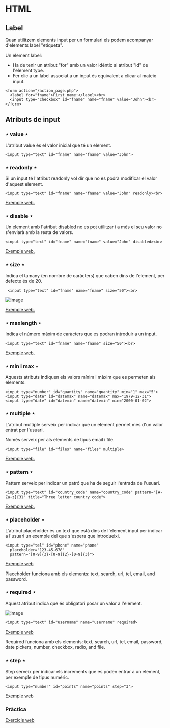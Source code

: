 # HTML

## Label

Quan utilitzem elements input per un formulari els podem acompanyar d'elements label "etiqueta".

Un element label:
- Ha de tenir un atribut "for" amb un valor idèntic al atribut "id" de l'element type.
- Fer clic a un label associat a un input és equivalent a clicar al mateix input.

```
<form action="/action_page.php">
  <label for="fname">First name:</label><br>
  <input type="checkbox" id="fname" name="fname" value="John"><br>  
</form>
```
## Atributs de input

### ⋆ value ⋆

L'atribut value és el valor inicial que té un element.

```
<input type="text" id="fname" name="fname" value="John">
```

### ⋆ readonly ⋆

Si un input té l'atribut readonly vol dir que no es podrà modificar el valor d'aquest element. 

```
<input type="text" id="fname" name="fname" value="John" readonly><br>
```

[Exemple web.](https://www.w3schools.com/html/tryit.asp?filename=tryhtml_input_attributes_readonly)

### ⋆ disable ⋆

Un element amb l'atribut disabled no es pot utilitzar i a més el seu valor no s'enviarà amb la resta de valors.

```
<input type="text" id="fname" name="fname" value="John" disabled><br>
```

[Exemple web.](https://www.w3schools.com/html/tryit.asp?filename=tryhtml_input_attributes_disabled)

### ⋆ size ⋆

Indica el tamany (en nombre de caràcters) que caben dins de l'element, per defecte és de 20.

```
 <input type="text" id="fname" name="fname" size="50"><br>
```

![image](https://user-images.githubusercontent.com/110727546/232070269-ed189149-58e8-4d70-aa4f-3896f879d2eb.png)

[Exemple web.](https://www.w3schools.com/html/tryit.asp?filename=tryhtml_input_attributes_size)

### ⋆ maxlength ⋆

Indica el número màxim de caràcters que es podran introduir a un input.

```
<input type="text" id="fname" name="fname" size="50"><br>
```

[Exemple web.](https://www.w3schools.com/html/tryit.asp?filename=tryhtml_input_attributes_maxlength)

### ⋆ min i max ⋆

Aquests atributs indiquen els valors mínim i màxim que es permeten als elements.

```
<input type="number" id="quantity" name="quantity" min="1" max="5">
<input type="date" id="datemax" name="datemax" max="1979-12-31">
<input type="date" id="datemin" name="datemin" min="2000-01-02">
```

### ⋆ multiple ⋆

L'atribut multiple serveix per indicar que un element permet més d'un valor entrat per l'usuari.

Només serveix per als elements de tipus email i file.

```
<input type="file" id="files" name="files" multiple>
```

[Exemple web.](https://www.w3schools.com/html/tryit.asp?filename=tryhtml5_input_multiple)

### ⋆ pattern ⋆

Pattern serveix per indicar un patró que ha de seguir l'entrada de l'usuari.

```
<input type="text" id="country_code" name="country_code" pattern="[A-Za-z]{3}" title="Three letter country code">
```

[Exemple web.](https://www.w3schools.com/html/tryit.asp?filename=tryhtml5_input_pattern)

### ⋆ placeholder ⋆

L'atribut placeholder és un text que està dins de l'element input per indicar a l'usuari un exemple del que s'espera que introdueixi.

```
<input type="tel" id="phone" name="phone"
  placeholder="123-45-678"
  pattern="[0-9]{3}-[0-9]{2}-[0-9]{3}">
```

[Exemple web](https://www.w3schools.com/html/tryit.asp?filename=tryhtml5_input_placeholder)

Placeholder funciona amb els elements: text, search, url, tel, email, and password.

### ⋆ required ⋆

Aquest atribut indica que és obligatori posar un valor a l'element.

![image](https://user-images.githubusercontent.com/110727546/232074027-24175ca8-ec7a-4005-8ea3-e176debc1c55.png)

```
<input type="text" id="username" name="username" required>
```

[Exemple web](https://www.w3schools.com/html/tryit.asp?filename=tryhtml5_input_required)

Required funciona amb els elements: text, search, url, tel, email, password, date pickers, number, checkbox, radio, and file.

### ⋆ step ⋆

Step serveix per indicar els increments que es poden entrar a un element, per exemple de tipus numèric.

```
<input type="number" id="points" name="points" step="3">
```

[Exemple web](https://www.w3schools.com/html/tryit.asp?filename=tryhtml5_input_step)


### Pràctica

[Exercicis web](https://www.w3schools.com/html/exercise.asp?filename=exercise_html_form_attributes1)
